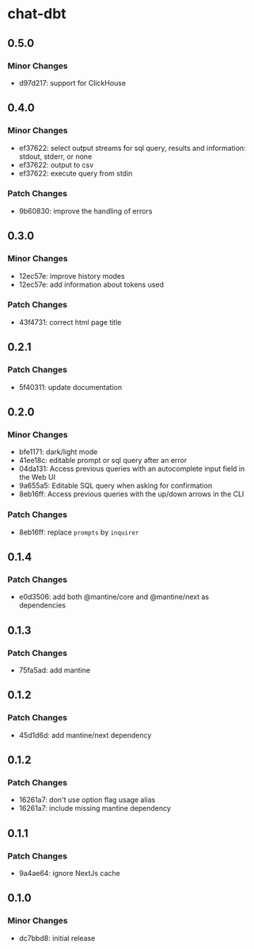 # chat-dbt

## 0.5.0

### Minor Changes

- d97d217: support for ClickHouse

## 0.4.0

### Minor Changes

- ef37622: select output streams for sql query, results and information: stdout, stderr, or none
- ef37622: output to csv
- ef37622: execute query from stdin

### Patch Changes

- 9b60830: improve the handling of errors

## 0.3.0

### Minor Changes

- 12ec57e: improve history modes
- 12ec57e: add information about tokens used

### Patch Changes

- 43f4731: correct html page title

## 0.2.1

### Patch Changes

- 5f40311: update documentation

## 0.2.0

### Minor Changes

- bfe1171: dark/light mode
- 41ee18c: editable prompt or sql query after an error
- 04da131: Access previous queries with an autocomplete input field in the Web UI
- 9a655a5: Editable SQL query when asking for confirmation
- 8eb16ff: Access previous queries with the up/down arrows in the CLI

### Patch Changes

- 8eb16ff: replace `prompts` by `inquirer`

## 0.1.4

### Patch Changes

- e0d3506: add both @mantine/core and @mantine/next as dependencies

## 0.1.3

### Patch Changes

- 75fa5ad: add mantine

## 0.1.2

### Patch Changes

- 45d1d6d: add mantine/next dependency

## 0.1.2

### Patch Changes

- 16261a7: don't use option flag usage alias
- 16261a7: include missing mantine dependency

## 0.1.1

### Patch Changes

- 9a4ae64: ignore NextJs cache

## 0.1.0

### Minor Changes

- dc7bbd8: initial release
